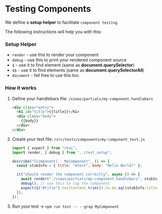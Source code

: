 # Testing Components

We define a **setup helper** to facilitate `component testing`.

The following instructions will help you with this:

### Setup Helper

- `render` - use this to render your component
- `debug` - use this to print your rendered component source
- `$` - use it to find element (same as **document.querySelector**)
- `$$` - use it to find elements (same as **document.querySelectorAll**)
- `document` - fell free to use this too.

### How it works

1. Define your handlebars file: `/views/partials/my-component.handlebars`

   ```html
   <div class="entry">
     <h1 id="title">{{title}}</h1>
     <div class="body">
       {{body}}
     </div>
   </div>
   ```

2. Create your test file: `/src/tests/components/my-component_test.js`

   ```javascript
   import { expect } from "chai";
   import render, { debug } from "../test_setup";

   describe("[Component] - MyComponent", () => {
     const stubInfo = { title: "mtest", body: "Hello World!" };

     it("should render the component correctly", async () => {
       await render("./views/partials/my-component.handlebars", stubInfo);
       debug(); // use this to log the component
       expect($("#title").textContent.trim()).to.be.eql(stubInfo.title);
     });
   });
   ```

3. Run your test -> `npm run test -- --grep MyComponent`